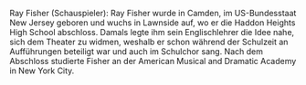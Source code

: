 Ray Fisher (Schauspieler): Ray Fisher wurde in Camden, im US-Bundesstaat New Jersey geboren und wuchs in Lawnside auf, wo er die Haddon Heights High School abschloss. Damals legte ihm sein Englischlehrer die Idee nahe, sich dem Theater zu widmen, weshalb er schon während der Schulzeit an Aufführungen beteiligt war und auch im Schulchor sang. Nach dem Abschloss studierte Fisher an der American Musical and Dramatic Academy in New York City.
